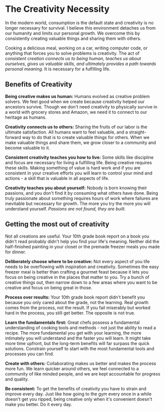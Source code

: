 # The Creativity Necessity

In the modern world, consumption is the default state and creativity is no longer necessary for survival.
I believe this environment detaches us from our humanity and limits our personal growth.
We overcome this by consistently creating valuable things and sharing them with others.

Cooking a delicious meal, working on a car, writing computer code, or anything that forces you to solve problems is creativity.
The act of *consistent creation connects us to being human, teaches us about ourselves, gives us valuable skills, and ultimately provides a path towards personal meaning.*
It is necessary for a fulfilling life.

## Benefits of Creativity

**Being creative makes us human:**
Humans evolved as creative problem solvers.
We feel good when we create because creativity helped our ancestors survive.
Though we don't need creativity to physically survive in a world with grocery stores and Amazon, we need it to connect to our heritage as humans.

**Creativity connects us to others:**
Sharing the fruits of our labor is the ultimate satisfaction.
All humans want to feel valuable, and a straight-forward way to do that is to create valuable things for others.
When we make valuable things and share them, we grow closer to a community and become valuable to it.

**Consistent creativity teaches you how to live:**
Some skills like discipline and focus are necessary for living a fulfilling life.
Being creative requires these skills.
Making something of value is hard work and if you are consistent in your creative efforts you will learn to control your mind and actions - a skill that is valuable in all aspects of life.

**Creativity teaches you about yourself:**
Nobody is born knowing their passions, and you don't find it by consuming what others have done.
Being truly passionate about something requires hours of work where failures are inevitable but necessary for growth.
The more you try the more you will understand yourself.
*Passions are not found, they are built.*

## Getting the most out of creativity

Not all creations are useful.
Your 10th grade book report on a book you didn't read probably didn't help you find your life's meaning.
Neither did the half-finished painting in your closet or the premade freezer meals you made for dinner.

**Deliberately choose where to be creative:**
Not every aspect of you life needs to be overflowing with inspiration and creativity.
Sometimes the easy freezer meal is better than crafting a gourmet feast because it lets you focus on being creative in the places that matter to you.
Try a bunch of creative things out, then narrow down to a few areas where you want to be creative and focus on being great in those.

**Process over results:**
Your 10th grade book report didn't benefit you because you only cared about the grade, not the learning.
Real growth comes from the process, not the result.
If you fail miserably but worked hard in the process, you still get better.
The opposite is not true.

**Learn the fundamentals first:**
Great chefs possess a fundamental understanding of cooking tools and methods - not just the ability to read a recipe.
The more fundamental you get with your learning, the more intimately you will understand and the faster you will learn.
It might take more time upfront, but the long-term benefits will far surpass the quick solutions.
Constrain yourself to start with the most fundamental tools and processes you can find.

**Create with others:**
Collaborating makes us better and makes the process more fun.
We learn quicker around others, we feel connected to a community of like minded people, and we are kept accountable for progress and quality.

**Be consistent:**
To get the benefits of creativity you have to strain and improve every day.
Just like how going to the gym every once in a while doesn't get you ripped, being creative only when it's convenient doesn't make you better.
Do it every day.
